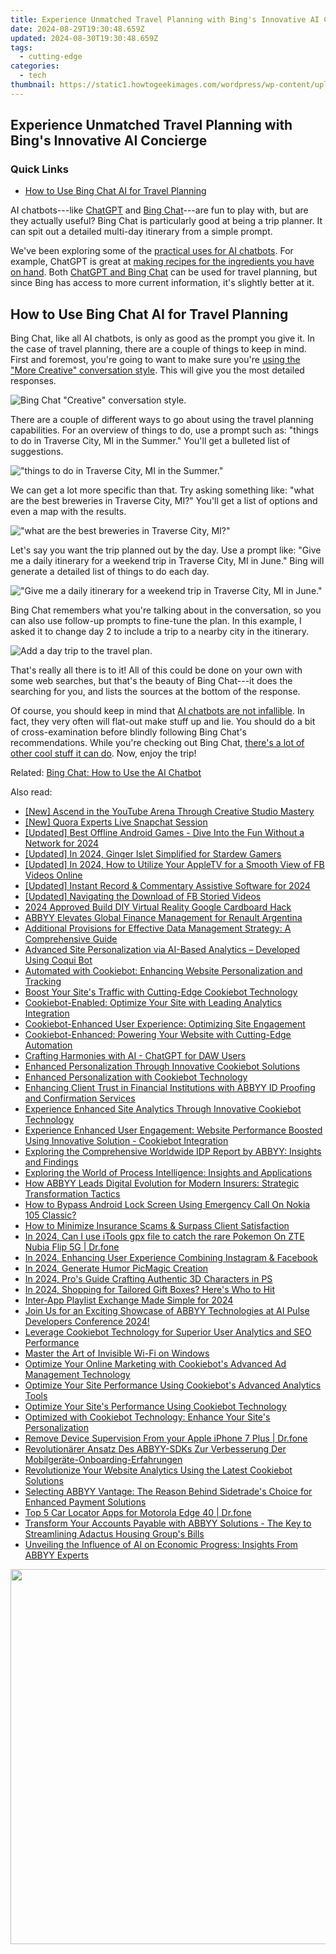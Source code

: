 ```yaml
---
title: Experience Unmatched Travel Planning with Bing's Innovative AI Concierge
date: 2024-08-29T19:30:48.659Z
updated: 2024-08-30T19:30:48.659Z
tags:
  - cutting-edge
categories:
  - tech
thumbnail: https://static1.howtogeekimages.com/wordpress/wp-content/uploads/2023/05/Bing-Chat-travel.png
---
```


## Experience Unmatched Travel Planning with Bing's Innovative AI Concierge

### Quick Links

* [How to Use Bing Chat AI for Travel Planning](https://facebook-video-footage.techidaily.com/updated-maximize-your-youtube-reach-key-tips-for-enhancing-video-seo/)

 AI chatbots---like [ChatGPT](https://smart-video-editing.techidaily.com/new-how-to-find-free-sites-for-sound-effect-and-add-them-in-final-cut-pro-for-2024/) and [Bing Chat](https://facebook-video-recording.techidaily.com/new-in-2024-the-insiders-look-at-securing-fb-status-videos/)\---are fun to play with, but are they actually useful? Bing Chat is particularly good at being a trip planner. It can spit out a detailed multi-day itinerary from a simple prompt.

 We've been exploring some of the [practical uses for AI chatbots](https://extra-support.techidaily.com/new-pictorial-perfection-proven-techniques-for-stunning-photos/). For example, ChatGPT is great at [making recipes for the ingredients you have on hand](https://win-dash.techidaily.com/how-to-update-your-amd-radeon-graphics-card-drivers-effectively/). Both [ChatGPT and Bing Chat](https://extra-skills.techidaily.com/2024-approved-step-into-virtuality-comparing-best-vr-treadmills/) can be used for travel planning, but since Bing has access to more current information, it's slightly better at it.

##  How to Use Bing Chat AI for Travel Planning

 Bing Chat, like all AI chatbots, is only as good as the prompt you give it. In the case of travel planning, there are a couple of things to keep in mind. First and foremost, you're going to want to make sure you're [using the "More Creative" conversation style](https://screen-capture.techidaily.com/updated-sectionalviewpoint-investigation-for-2024/). This will give you the most detailed responses.

![Bing Chat "Creative" conversation style.](https://static1.howtogeekimages.com/wordpress/wp-content/uploads/2023/05/2023-05-04_12-02-59.png) 

 There are a couple of different ways to go about using the travel planning capabilities. For an overview of things to do, use a prompt such as: "things to do in Traverse City, MI in the Summer." You'll get a bulleted list of suggestions.

!["things to do in Traverse City, MI in the Summer."](https://static1.howtogeekimages.com/wordpress/wp-content/uploads/2023/05/2023-05-04_12-06-56.png) 

 We can get a lot more specific than that. Try asking something like: "what are the best breweries in Traverse City, MI?" You'll get a list of options and even a map with the results.

!["what are the best breweries in Traverse City, MI?"](https://static1.howtogeekimages.com/wordpress/wp-content/uploads/2023/05/2023-05-04_12-08-58.png) 

 Let's say you want the trip planned out by the day. Use a prompt like: "Give me a daily itinerary for a weekend trip in Traverse City, MI in June." Bing will generate a detailed list of things to do each day.

!["Give me a daily itinerary for a weekend trip in Traverse City, MI in June."](https://static1.howtogeekimages.com/wordpress/wp-content/uploads/2023/05/2023-05-04_12-14-10.png) 

 Bing Chat remembers what you're talking about in the conversation, so you can also use follow-up prompts to fine-tune the plan. In this example, I asked it to change day 2 to include a trip to a nearby city in the itinerary.

![Add a day trip to the travel plan.](https://static1.howtogeekimages.com/wordpress/wp-content/uploads/2023/05/2023-05-04_12-23-33.png) 

 That's really all there is to it! All of this could be done on your own with some web searches, but that's the beauty of Bing Chat---it does the searching for you, and lists the sources at the bottom of the response.

 Of course, you should keep in mind that [AI chatbots are not infallible](https://youtube-help.techidaily.com/free-method-to-record-your-youtube-watching-experience-for-2024/). In fact, they very often will flat-out make stuff up and lie. You should do a bit of cross-examination before blindly following Bing Chat's recommendations. While you're checking out Bing Chat, [there's a lot of other cool stuff it can do](https://extra-approaches.techidaily.com/updated-mastering-facebook-giveaways-a-step-by-step-guide/). Now, enjoy the trip!

Related: [Bing Chat: How to Use the AI Chatbot](https://facebook-video-recording.techidaily.com/new-in-2024-the-insiders-look-at-securing-fb-status-videos/)

<ins class="adsbygoogle"
     style="display:block"
     data-ad-format="autorelaxed"
     data-ad-client="ca-pub-7571918770474297"
     data-ad-slot="1223367746"></ins>



<ins class="adsbygoogle"
     style="display:block"
     data-ad-client="ca-pub-7571918770474297"
     data-ad-slot="8358498916"
     data-ad-format="auto"
     data-full-width-responsive="true"></ins>

<span class="atpl-alsoreadstyle">Also read:</span>
<div><ul>
<li><a href="https://youtube-video-recordings.techidaily.com/new-ascend-in-the-youtube-arena-through-creative-studio-mastery/"><u>[New] Ascend in the YouTube Arena Through Creative Studio Mastery</u></a></li>
<li><a href="https://snapchat-videos.techidaily.com/new-quora-experts-live-snapchat-session/"><u>[New] Quora Experts Live Snapchat Session</u></a></li>
<li><a href="https://remote-screen-capture.techidaily.com/updated-best-offline-android-games-dive-into-the-fun-without-a-network-for-2024/"><u>[Updated] Best Offline Android Games - Dive Into the Fun Without a Network for 2024</u></a></li>
<li><a href="https://screen-capture.techidaily.com/updated-in-2024-ginger-islet-simplified-for-stardew-gamers/"><u>[Updated] In 2024, Ginger Islet Simplified for Stardew Gamers</u></a></li>
<li><a href="https://facebook-videos.techidaily.com/updated-in-2024-how-to-utilize-your-appletv-for-a-smooth-view-of-fb-videos-online/"><u>[Updated] In 2024, How to Utilize Your AppleTV for a Smooth View of FB Videos Online</u></a></li>
<li><a href="https://screen-capture.techidaily.com/updated-instant-record-and-commentary-assistive-software-for-2024/"><u>[Updated] Instant Record & Commentary Assistive Software for 2024</u></a></li>
<li><a href="https://facebook-video-recording.techidaily.com/updated-navigating-the-download-of-fb-storied-videos/"><u>[Updated] Navigating the Download of FB Storied Videos</u></a></li>
<li><a href="https://fox-boxes.techidaily.com/2024-approved-build-diy-virtual-reality-google-cardboard-hack/"><u>2024 Approved  Build DIY Virtual Reality  Google Cardboard Hack</u></a></li>
<li><a href="https://some-tips.techidaily.com/abbyy-elevates-global-finance-management-for-renault-argentina/"><u>ABBYY Elevates Global Finance Management for Renault Argentina</u></a></li>
<li><a href="https://some-tips.techidaily.com/additional-provisions-for-effective-data-management-strategy-a-comprehensive-guide/"><u>Additional Provisions for Effective Data Management Strategy: A Comprehensive Guide</u></a></li>
<li><a href="https://some-tips.techidaily.com/advanced-site-personalization-via-ai-based-analytics-developed-using-coqui-bot/"><u>Advanced Site Personalization via AI-Based Analytics – Developed Using Coqui Bot</u></a></li>
<li><a href="https://some-tips.techidaily.com/automated-with-cookiebot-enhancing-website-personalization-and-tracking/"><u>Automated with Cookiebot: Enhancing Website Personalization and Tracking</u></a></li>
<li><a href="https://some-tips.techidaily.com/boost-your-sites-traffic-with-cutting-edge-cookiebot-technology/"><u>Boost Your Site's Traffic with Cutting-Edge Cookiebot Technology</u></a></li>
<li><a href="https://some-tips.techidaily.com/cookiebot-enabled-optimize-your-site-with-leading-analytics-integration/"><u>Cookiebot-Enabled: Optimize Your Site with Leading Analytics Integration</u></a></li>
<li><a href="https://some-tips.techidaily.com/cookiebot-enhanced-user-experience-optimizing-site-engagement/"><u>Cookiebot-Enhanced User Experience: Optimizing Site Engagement</u></a></li>
<li><a href="https://some-tips.techidaily.com/cookiebot-enhanced-powering-your-website-with-cutting-edge-automation/"><u>Cookiebot-Enhanced: Powering Your Website with Cutting-Edge Automation</u></a></li>
<li><a href="https://tech-hub.techidaily.com/crafting-harmonies-with-ai-chatgpt-for-daw-users/"><u>Crafting Harmonies with AI - ChatGPT for DAW Users</u></a></li>
<li><a href="https://some-tips.techidaily.com/enhanced-personalization-through-innovative-cookiebot-solutions/"><u>Enhanced Personalization Through Innovative Cookiebot Solutions</u></a></li>
<li><a href="https://some-tips.techidaily.com/enhanced-personalization-with-cookiebot-technology/"><u>Enhanced Personalization with Cookiebot Technology</u></a></li>
<li><a href="https://some-tips.techidaily.com/enhancing-client-trust-in-financial-institutions-with-abbyy-id-proofing-and-confirmation-services/"><u>Enhancing Client Trust in Financial Institutions with ABBYY ID Proofing and Confirmation Services</u></a></li>
<li><a href="https://some-tips.techidaily.com/experience-enhanced-site-analytics-through-innovative-cookiebot-technology/"><u>Experience Enhanced Site Analytics Through Innovative Cookiebot Technology</u></a></li>
<li><a href="https://some-tips.techidaily.com/experience-enhanced-user-engagement-website-performance-boosted-using-innovative-solution-cookiebot-integration/"><u>Experience Enhanced User Engagement: Website Performance Boosted Using Innovative Solution - Cookiebot Integration</u></a></li>
<li><a href="https://some-tips.techidaily.com/exploring-the-comprehensive-worldwide-idp-report-by-abbyy-insights-and-findings/"><u>Exploring the Comprehensive Worldwide IDP Report by ABBYY: Insights and Findings</u></a></li>
<li><a href="https://some-tips.techidaily.com/exploring-the-world-of-process-intelligence-insights-and-applications/"><u>Exploring the World of Process Intelligence: Insights and Applications</u></a></li>
<li><a href="https://some-tips.techidaily.com/how-abbyy-leads-digital-evolution-for-modern-insurers-strategic-transformation-tactics/"><u>How ABBYY Leads Digital Evolution for Modern Insurers: Strategic Transformation Tactics</u></a></li>
<li><a href="https://easy-unlock-android.techidaily.com/how-to-bypass-android-lock-screen-using-emergency-call-on-nokia-105-classic-by-drfone-android/"><u>How to Bypass Android Lock Screen Using Emergency Call On Nokia 105 Classic?</u></a></li>
<li><a href="https://some-tips.techidaily.com/how-to-minimize-insurance-scams-and-surpass-client-satisfaction/"><u>How to Minimize Insurance Scams & Surpass Client Satisfaction</u></a></li>
<li><a href="https://android-pokemon-go.techidaily.com/in-2024-can-i-use-itools-gpx-file-to-catch-the-rare-pokemon-on-zte-nubia-flip-5g-drfone-by-drfone-virtual-android/"><u>In 2024, Can I use iTools gpx file to catch the rare Pokemon On ZTE Nubia Flip 5G | Dr.fone</u></a></li>
<li><a href="https://instagram-videos.techidaily.com/in-2024-enhancing-user-experience-combining-instagram-and-facebook/"><u>In 2024, Enhancing User Experience  Combining Instagram & Facebook</u></a></li>
<li><a href="https://some-knowledge.techidaily.com/in-2024-generate-humor-picmagic-creation/"><u>In 2024, Generate Humor  PicMagic Creation</u></a></li>
<li><a href="https://extra-support.techidaily.com/in-2024-pros-guide-crafting-authentic-3d-characters-in-ps/"><u>In 2024, Pro's Guide  Crafting Authentic 3D Characters in PS</u></a></li>
<li><a href="https://extra-skills.techidaily.com/in-2024-shopping-for-tailored-gift-boxes-heres-who-to-hit/"><u>In 2024, Shopping for Tailored Gift Boxes? Here's Who to Hit</u></a></li>
<li><a href="https://extra-skills.techidaily.com/inter-app-playlist-exchange-made-simple-for-2024/"><u>Inter-App Playlist Exchange Made Simple for 2024</u></a></li>
<li><a href="https://some-tips.techidaily.com/join-us-for-an-exciting-showcase-of-abbyy-technologies-at-ai-pulse-developers-conference-2024/"><u>Join Us for an Exciting Showcase of ABBYY Technologies at AI Pulse Developers Conference 2024!</u></a></li>
<li><a href="https://some-tips.techidaily.com/leverage-cookiebot-technology-for-superior-user-analytics-and-seo-performance/"><u>Leverage Cookiebot Technology for Superior User Analytics and SEO Performance</u></a></li>
<li><a href="https://win11-tips.techidaily.com/master-the-art-of-invisible-wi-fi-on-windows/"><u>Master the Art of Invisible Wi-Fi on Windows</u></a></li>
<li><a href="https://some-tips.techidaily.com/optimize-your-online-marketing-with-cookiebots-advanced-ad-management-technology/"><u>Optimize Your Online Marketing with Cookiebot's Advanced Ad Management Technology</u></a></li>
<li><a href="https://some-tips.techidaily.com/optimize-your-site-performance-using-cookiebots-advanced-analytics-tools/"><u>Optimize Your Site Performance Using Cookiebot's Advanced Analytics Tools</u></a></li>
<li><a href="https://some-tips.techidaily.com/optimize-your-sites-performance-using-cookiebot-technology/"><u>Optimize Your Site's Performance Using Cookiebot Technology</u></a></li>
<li><a href="https://some-tips.techidaily.com/optimized-with-cookiebot-technology-enhance-your-sites-personalization/"><u>Optimized with Cookiebot Technology: Enhance Your Site's Personalization</u></a></li>
<li><a href="https://iphone-unlock.techidaily.com/remove-device-supervision-from-your-apple-iphone-7-plus-drfone-by-drfone-ios/"><u>Remove Device Supervision From your Apple iPhone 7 Plus | Dr.fone</u></a></li>
<li><a href="https://some-tips.techidaily.com/revolutionarer-ansatz-des-abbyy-sdks-zur-verbesserung-der-mobilgerate-onboarding-erfahrungen/"><u>Revolutionärer Ansatz Des ABBYY-SDKs Zur Verbesserung Der Mobilgeräte-Onboarding-Erfahrungen</u></a></li>
<li><a href="https://some-tips.techidaily.com/revolutionize-your-website-analytics-using-the-latest-cookiebot-solutions/"><u>Revolutionize Your Website Analytics Using the Latest Cookiebot Solutions</u></a></li>
<li><a href="https://some-tips.techidaily.com/selecting-abbyy-vantage-the-reason-behind-sidetrades-choice-for-enhanced-payment-solutions/"><u>Selecting ABBYY Vantage: The Reason Behind Sidetrade's Choice for Enhanced Payment Solutions</u></a></li>
<li><a href="https://android-location-track.techidaily.com/top-5-car-locator-apps-for-motorola-edge-40-drfone-by-drfone-virtual-android/"><u>Top 5 Car Locator Apps for Motorola Edge 40 | Dr.fone</u></a></li>
<li><a href="https://some-tips.techidaily.com/transform-your-accounts-payable-with-abbyy-solutions-the-key-to-streamlining-adactus-housing-groups-bills/"><u>Transform Your Accounts Payable with ABBYY Solutions - The Key to Streamlining Adactus Housing Group's Bills</u></a></li>
<li><a href="https://some-tips.techidaily.com/unveiling-the-influence-of-ai-on-economic-progress-insights-from-abbyy-experts/"><u>Unveiling the Influence of AI on Economic Progress: Insights From ABBYY Experts</u></a></li>
</ul></div>

<!-- affiliate ads begin -->
<a href="https://appsumo.8odi.net/c/5597632/2075475/7443" target="_top" id="2075475"><img src="//a.impactradius-go.com/display-ad/7443-2075475" border="0" alt="" width="1200" height="600"/></a><img height="0" width="0" src="https://appsumo.8odi.net/i/5597632/2075475/7443" style="position:absolute;visibility:hidden;" border="0" />
<!-- affiliate ads end -->
